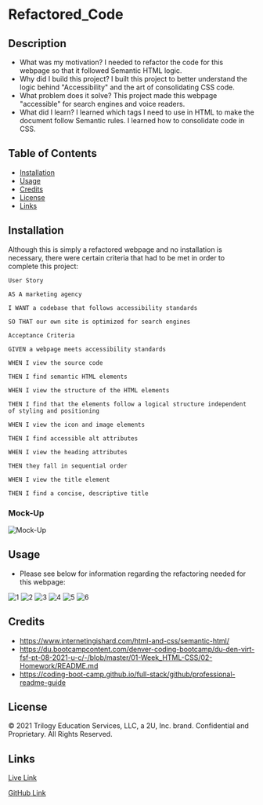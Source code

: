 # Refactored_Code
## Description

- What was my motivation? I needed to refactor the code for this webpage so that it followed Semantic HTML logic.
- Why did I build this project? I built this project to better understand the logic behind "Accessibility" and the art of consolidating CSS code.
- What problem does it solve? This project made this webpage "accessible" for search engines and voice readers.
- What did I learn? I learned which tags I need to use in HTML to make the document follow Semantic rules. I learned how to consolidate code in CSS.

## Table of Contents

- [Installation](#installation)
- [Usage](#usage)
- [Credits](#credits)
- [License](#license)
- [Links](#links)

## Installation
Although this is simply a refactored webpage and no installation is necessary, there were certain criteria that had to be met in order to complete this project:

    User Story

    AS A marketing agency

    I WANT a codebase that follows accessibility standards

    SO THAT our own site is optimized for search engines

    Acceptance Criteria
    
    GIVEN a webpage meets accessibility standards

    WHEN I view the source code

    THEN I find semantic HTML elements

    WHEN I view the structure of the HTML elements

    THEN I find that the elements follow a logical structure independent of styling and positioning

    WHEN I view the icon and image elements

    THEN I find accessible alt attributes

    WHEN I view the heading attributes

    THEN they fall in sequential order

    WHEN I view the title element

    THEN I find a concise, descriptive title
        
### Mock-Up

![Mock-Up](assets/images/0.png)

## Usage
- Please see below for information regarding the refactoring needed for this webpage:

![1](assets/images/1.png)
![2](assets/images/2.png)
![3](assets/images/3.png)
![4](assets/images/4.png)
![5](assets/images/5.png)
![6](assets/images/6.png)

## Credits
- https://www.internetingishard.com/html-and-css/semantic-html/
- https://du.bootcampcontent.com/denver-coding-bootcamp/du-den-virt-fsf-pt-08-2021-u-c/-/blob/master/01-Week_HTML-CSS/02-Homework/README.md
- https://coding-boot-camp.github.io/full-stack/github/professional-readme-guide


## License
© 2021 Trilogy Education Services, LLC, a 2U, Inc. brand. Confidential and Proprietary. All Rights Reserved.

## Links
[Live Link](https://carlincb.github.io/Refactored_Code/)

[GitHub Link](https://github.com/carlincb/Refactored_Code)